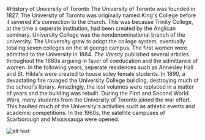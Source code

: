 #History of University of Toronto
The University of Toronto was founded in 1827.
The University of Toronto was originally named King's College before it severed it's connection to the church. This was because Trinity College, at the time a seperate institution, had been created by the Anglican seminary. University College was the nondenominational branch of the university. The University grew to adopt the college system, eventually totaling seven colleges on the st george campus. 
The first women were admitted to the University in 1884. *The Varsity* published several articles throughout the 1880s arguing in favor of coeducation and the admittance of women. In the following years, seperate residences such as Annesley Hall and St. Hilda's were created to house soley female students.
In 1890, a devastating fire ravaged the University College building, destroying much of the school's library. Amazingly, the lost volumes were replaced in a matter of years and the building was rebuilt. 
During the First and Second World Wars, many students from the University of Toronto joined the war effort. This haulted much of the University's activities such as athletic events and academic competitions. 
In the 1960s, the satellite campuses of Scarborough and Mississauga were opened. 

![alt text](https://upload.wikimedia.org/wikipedia/commons/a/a7/AirplaneInFrontOfUC.jpg)

